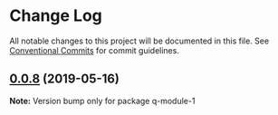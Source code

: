 # Change Log

All notable changes to this project will be documented in this file.
See [Conventional Commits](https://conventionalcommits.org) for commit guidelines.

## [0.0.8](https://github.com/jiechud/lerna-demo/compare/q-module-1@0.0.7...q-module-1@0.0.8) (2019-05-16)

**Note:** Version bump only for package q-module-1
